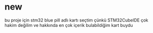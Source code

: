 # new
bu proje için stm32 blue pill adlı kartı seçtim çünkü STM32CubeIDE çok hakim değilim ve hakkında en çok içerik bulabildiğim kart buydu
